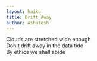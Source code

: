 ```yaml
---
layout: haiku
title: Drift Away
author: Ashutosh
---
```


Clouds are stretched wide enough<br>
Don't drift away in the data tide<br>
By ethics we shall abide<br>
